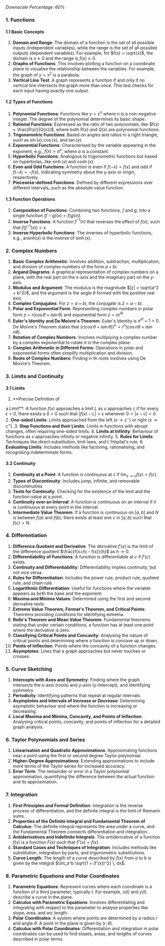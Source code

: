 *Downscale Percentage: 60%*
### 1. Functions

#### 1.1 Basic Concepts
1. **Domain and Range**: The domain of a function is the set of all possible inputs (independent variables), while the range is the set of all possible outputs (dependent variables). For example, for $f(x) = \sqrt{x}$, the domain is $x \geq 0$ and the range is $f(x) \geq 0$.
2. **Graphs of Functions**: This involves plotting a function on a coordinate plane to visualise the relationship between the variables. For example, the graph of $y = x^2$ is a parabola.
3. **Vertical Line Test**: A graph represents a function if and only if no vertical line intersects the graph more than once. This test checks for each input having exactly one output.

#### 1.2 Types of Functions
1. **Polynomial Functions**: Functions like $y = x^n$ where $n$ is a non-negative integer. The degree of the polynomial determines its basic shape.
2. **Rational Functions**: Expressed as the ratio of two polynomials, like $f(x) = \frac{P(x)}{Q(x)}$, where both $P(x)$ and $Q(x)$ are polynomial functions.
3. **Trigonometric Functions**: Based on angles and ratios in a right triangle, such as $\sin(x), \cos(x)$, and $\tan(x)$.
4. **Exponential Functions**: Characterised by the variable appearing in the exponent, e.g., $f(x) = a^x$, where $a$ is a constant.
5. **Hyperbolic Functions**: Analogous to trigonometric functions but based on hyperbolas, like $\sinh(x)$ and $\cosh(x)$.
6. **Even and Odd Functions**: A function is even if $f(-x) = f(x)$ and odd if $f(-x) = -f(x)$, indicating symmetry about the y-axis or origin, respectively.
7. **Piecewise-defined Functions**: Defined by different expressions over different intervals, such as the absolute value function.

#### 1.3 Function Operations
1. **Composition of Functions**: Combining two functions, $f$ and $g$, into a single function $(f \circ g)(x) = f(g(x))$.
2. **Inverse Functions**: A function $f^{-1}(x)$ that reverses the effect of $f(x)$, such that $f(f^{-1}(x)) = x$.
3. **Inverse Hyperbolic Functions**: The inverses of hyperbolic functions, e.g., $\text{arsinh}(x)$ is the inverse of $\sinh(x)$.

### 2. Complex Numbers

1. **Basic Complex Arithmetic**: Involves addition, subtraction, multiplication, and division of complex numbers of the form $a + bi$.
2. **Argand Diagrams**: A graphical representation of complex numbers on a plane, with the real part on the x-axis and the imaginary part on the y-axis.
3. **Modulus and Argument**: The modulus is the magnitude $|z| = \sqrt{a^2 + b^2}$, and the argument is the angle $\theta$ formed with the positive real axis.
4. **Complex Conjugates**: For $z = a + bi$, the conjugate is $\bar{z} = a - bi$.
5. **Polar and Exponential Form**: Representing complex numbers in polar form $z = r(\cos \theta + i\sin \theta)$ and exponential form $z = re^{i\theta}$.
6. **Euler's Identity and De Moivre's Theorem**: Euler's Identity is $e^{i\pi} + 1 = 0$. De Moivre's Theorem states that $(r(\cos \theta + i\sin \theta))^n = r^n(\cos n\theta + i\sin n\theta)$.
7. **Rotation of Complex Numbers**: Involves multiplying a complex number by a complex exponential to rotate it in the complex plane.
8. **Complex Arithmetic in Different Forms**: Operations in polar and exponential forms often simplify multiplication and division.
9. **Roots of Complex Numbers**: Finding n-th roots involves using De Moivre's Theorem.

### 3. Limits and Continuity

#### 3.1 Limits
1. **Precise Definition of

 a Limit**: A function $f(x)$ approaches a limit $L$ as $x$ approaches $c$ if for every $\epsilon > 0$, there exists a $\delta > 0$ such that $|f(x) - L| < \epsilon$ whenever $0 < |x - c| < \delta$.
2. **One-sided Limits**: Limits approached from the left ($x \to c^-$) or right ($x \to c^+$).
3. **Step Functions and their Limits**: Limits in functions with abrupt changes, often requiring one-sided limits.
4. **Limits at Infinity**: Behaviour of functions as $x$ approaches infinity or negative infinity.
5. **Rules for Limits**: Techniques like direct substitution, limit laws, and L'Hôpital's rule.
6. **Evaluating Limits**: Includes methods like factoring, rationalising, and recognising indeterminate forms.

#### 3.2 Continuity
1. **Continuity at a Point**: A function is continuous at $c$ if $\lim_{x \to c} f(x) = f(c)$.
2. **Types of Discontinuity**: Includes jump, infinite, and removable discontinuities.
3. **Tests for Continuity**: Checking for the existence of the limit and the function value at a point.
4. **Continuity over an Interval**: A function is continuous on an interval if it is continuous at every point in the interval.
5. **Intermediate Value Theorem**: If a function is continuous on $[a, b]$ and $N$ is between $f(a)$ and $f(b)$, there exists at least one $c$ in $[a, b]$ such that $f(c) = N$.

### 4. Differentiation

1. **Difference Quotient and Derivative**: The derivative $f'(x)$ is the limit of the difference quotient $\frac{f(x+h) - f(x)}{h}$ as $h \to 0$.
2. **Differentiability of Functions**: A function is differentiable at $c$ if $f'(c)$ exists.
3. **Continuity and Differentiability**: Differentiability implies continuity, but not vice versa.
4. **Rules for Differentiation**: Includes the power rule, product rule, quotient rule, and chain rule.
5. **Logarithmic Differentiation**: Useful for functions where the variable appears as both the base and the exponent.
6. **Maxima and Minima Values**: Determined using the first and second derivative tests.
7. **Extreme Value Theorem, Fermat's Theorem, and Critical Points**: Theorems providing conditions for identifying extrema.
8. **Rolle's Theorem and Mean Value Theorem**: Fundamental theorems stating that under certain conditions, a function has at least one point where the derivative is zero.
9. **Classifying Critical Points and Concavity**: Analysing the nature of critical points and determining where a function is concave up or down.
10. **Points of Inflection**: Points where the concavity of a function changes.
11. **Asymptotes**: Lines that a graph approaches but never touches or crosses.

### 5. Curve Sketching

1. **Intercepts with Axes and Symmetry**: Finding where the graph intersects the x-axis (roots) and y-axis (y-intercept), and identifying symmetry.
2. **Periodicity**: Identifying patterns that repeat at regular intervals.
3. **Asymptotes and Intervals of Increase or Decrease**: Determining asymptotic behaviour and where the function is increasing or decreasing.
4. **Local Maxima and Minima, Concavity, and Points of Inflection**: Analysing critical points, concavity, and points of inflection for a detailed graph analysis.

### 6. Taylor Polynomials and Series

1. **Linearisation and Quadratic Approximations**: Approximating functions near a point using the first or second degree Taylor polynomial.
2. **Higher-Degree Approximations**: Extending approximations to include more terms of the Taylor series for increased accuracy.
3. **Error Term**: The remainder or error in a Taylor polynomial approximation, quantifying the difference between the actual function and its approximation.

### 7. Integration

1. **First Principles and Formal Definition**: Integration is the reverse process of differentiation, and the definite integral is the limit of Riemann sums.
2. **Properties of the Definite Integral and Fundamental Theorem of Calculus**: The definite integral represents the area under a curve, and the Fundamental Theorem connects differentiation and integration.
3. **Antiderivatives and Indefinite Integrals**: The antiderivative of a function $f(x)$ is a function $F(x)$ such that $F'(x) = f(x)$.
4. **Standard Cases and Techniques of Integration**: Includes methods like substitution, integration by parts, and trigonometric substitutions.
5. **Curve Length**: The length of a curve described by $f(x)$ from $a$ to $b$ is given by the integral $\int_a^b \sqrt{1 + (f'(x))^2} \, dx$.

### 8. Parametric Equations and Polar Coordinates

1. **Parametric Equations**: Represent curves where each coordinate is a function of a third parameter, typically $t$. For example, $x(t)$ and $y(t)$ describe a curve in the plane.
2. **Calculus with Parametric Equations**: Involves differentiating and integrating with respect to the parameter to analyse properties like slope, area, and arc length.
3. **Polar Coordinates**: A system where points are determined by a radius $r$ and angle $\theta$. A point in the plane is given by $(r, \theta)$.
4. **Calculus with Polar Coordinates**: Differentiation and integration in polar coordinates can be used to find slopes, areas, and lengths of curves described in polar terms.